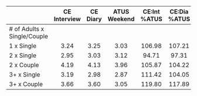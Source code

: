 
|                      | CE<br>Interview |  CE<br>Diary | ATUS<br>Weekend | CE:Int<br>%ATUS | CE:Dia<br>%ATUS |
| -------------------- | :----------: | :----------: | :----------: | :----------: | :----------: |
| # of Adults x Single/Couple |              |              |              |              |              |
| 1 x Single           |         3.24 |         3.25 |         3.03 |       106.98 |       107.21 |
| 2 x Single           |         2.95 |         3.03 |         3.12 |        94.71 |        97.31 |
| 2 x Couple           |         4.19 |         4.13 |         3.96 |       105.87 |       104.22 |
| 3+ x Single          |         3.19 |         2.98 |         2.87 |       111.42 |       104.05 |
| 3+ x Couple          |         3.66 |         3.60 |         3.05 |       119.80 |       117.89 |


